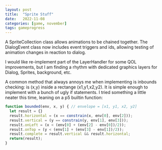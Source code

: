 ```yaml
---
layout: post
title:  "Sprite Stuff"
date:   2022-11-08
categories: [game, november]
tags: gameprogress
---
```

A SpriteCollection class allows animations to be chained together. The DialogEvent class now includes event triggers and ids, allowing testing of animation changes in reaction to dialog.

I would like re-implement part of the LayerHandler for some QOL improvements, but I am finding a rhythm with dedicated graphics layers for Dialog, Sprites, background, etc.

A common method that always annoys me when implementing is inbounds checking: is (x,y) inside a rectange (x1,y1,x2,y2). It is simple enough to implement with a bunch of ugly if statements. I tried something a little neater this time, leaning on a p5 builtin function:

```javascript
function bounded(env, x, y) { // envelope = [x1, y1, x2, y2]
  let result = {}
  result.horizontal = (x == constrain(x, env[0], env[2]));
  result.vertical = (y == constrain(y, env[1], env[3]));
  result.onLeft = (x < (env[0] + (env[2] - env[0])/2));
  result.onTop = (y < (env[1] + (env[3] - env[1])/2));
  result.complete = result.vertical && result.horizontal;
  return(result);
}
```
